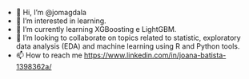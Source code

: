 - 👋 Hi, I’m @jomagdala
- 👀 I’m interested in learning.
- 🌱 I’m currently learning XGBoosting e LightGBM.
- 💞️ I’m looking to collaborate on topics related to statistic, exploratory data analysis (EDA) and machine learning using R and Python tools.
- 📫 How to reach me https://www.linkedin.com/in/joana-batista-1398362a/

<!---
jomagdala/jomagdala is a ✨ special ✨ repository because its `README.md` (this file) appears on your GitHub profile.
You can click the Preview link to take a look at your changes.
--->
